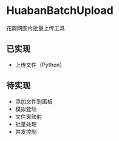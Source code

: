 # HuabanBatchUpload
花瓣网图片批量上传工具

## 已实现
+ 上传文件（Python）

## 待实现
+ 添加文件到画板
+ 模拟登陆
+ 文件夹映射
+ 批量处理
+ 并发控制
